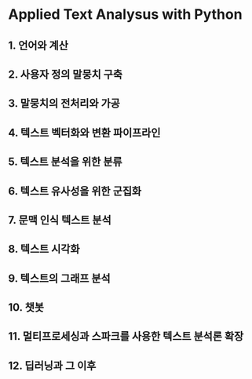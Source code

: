 # Applied Text Analysus with Python

## 1. 언어와 계산
## 2. 사용자 정의 말뭉치 구축
## 3. 말뭉치의 전처리와 가공
## 4. 텍스트 벡터화와 변환 파이프라인
## 5. 텍스트 분석을 위한 분류
## 6. 텍스트 유사성을 위한 군집화
## 7. 문맥 인식 텍스트 분석
## 8. 텍스트 시각화
## 9. 텍스트의 그래프 분석
## 10. 챗봇
## 11. 멀티프로세싱과 스파크를 사용한 텍스트 분석론 확장
## 12. 딥러닝과 그 이후
